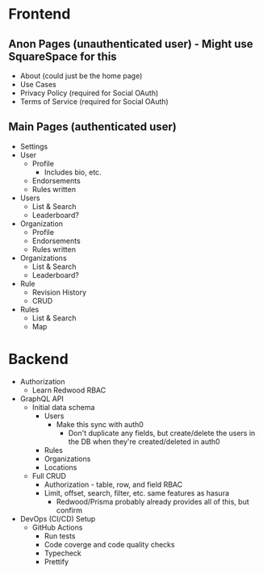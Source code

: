 # Frontend
## Anon Pages (unauthenticated user) - Might use SquareSpace for this
- About (could just be the home page)
- Use Cases
- Privacy Policy (required for Social OAuth)
- Terms of Service (required for Social OAuth)

## Main Pages (authenticated user)
- Settings
- User
  - Profile
    - Includes bio, etc.
  - Endorsements
  - Rules written
- Users
  - List & Search
  - Leaderboard?
- Organization
  - Profile
  - Endorsements
  - Rules written
- Organizations
  - List & Search
  - Leaderboard?
- Rule
  - Revision History
  - CRUD
- Rules
  - List & Search
  - Map

# Backend
- Authorization
  - Learn Redwood RBAC
- GraphQL API
  - Initial data schema
    - Users
      - Make this sync with auth0
        - Don't duplicate any fields, but create/delete the users in the DB when they're created/deleted in auth0
    - Rules
    - Organizations
    - Locations
  - Full CRUD
    - Authorization - table, row, and field RBAC
    - Limit, offset, search, filter, etc. same features as hasura
      - Redwood/Prisma probably already provides all of this, but confirm
- DevOps (CI/CD) Setup
  - GitHub Actions
    - Run tests
    - Code coverge and code quality checks
    - Typecheck
    - Prettify

